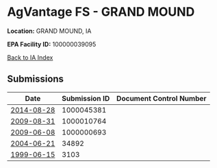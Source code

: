 # AgVantage FS - GRAND MOUND

**Location:** GRAND MOUND, IA

**EPA Facility ID:** 100000039095

[Back to IA Index](../../index.md)

## Submissions

| Date | Submission ID | Document Control Number |
|------|--------------|-------------------------|
| [2014-08-28](submissions/1000045381.md) | 1000045381 |  |
| [2009-08-31](submissions/1000010764.md) | 1000010764 |  |
| [2009-06-08](submissions/1000000693.md) | 1000000693 |  |
| [2004-06-21](submissions/34892.md) | 34892 |  |
| [1999-06-15](submissions/3103.md) | 3103 |  |
